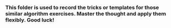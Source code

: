 ### This folder is used to record the tricks or templates for those similar algorithm exercises. Master the thought and apply them flexibly. Good luck!
